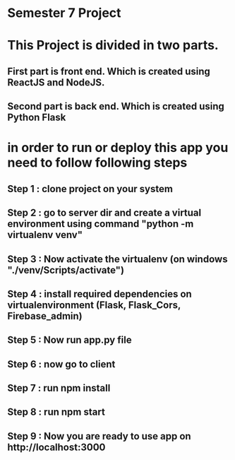 # Semester 7 Project

# This Project is divided in two parts.

## First part is front end. Which is created using ReactJS and NodeJS.
## Second part is back end. Which is created using Python Flask

# in order to run or deploy this app you need to follow following steps

## Step 1 : clone project on your system

## Step 2 : go to server dir and create a virtual environment using command "python -m virtualenv venv"
## Step 3 : Now activate the virtualenv (on windows "./venv/Scripts/activate")
## Step 4 : install required dependencies on virtualenvironment (Flask, Flask_Cors, Firebase_admin)
## Step 5 : Now run app.py file

## Step 6 : now go to client
## Step 7 : run npm install
## Step 8 : run npm start
## Step 9 : Now you are ready to use app on http://localhost:3000
